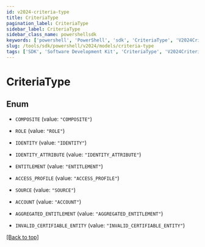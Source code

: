 ```yaml
---
id: v2024-criteria-type
title: CriteriaType
pagination_label: CriteriaType
sidebar_label: CriteriaType
sidebar_class_name: powershellsdk
keywords: ['powershell', 'PowerShell', 'sdk', 'CriteriaType', 'V2024CriteriaType'] 
slug: /tools/sdk/powershell/v2024/models/criteria-type
tags: ['SDK', 'Software Development Kit', 'CriteriaType', 'V2024CriteriaType']
---
```



# CriteriaType

## Enum


* `COMPOSITE` (value: `"COMPOSITE"`)

* `ROLE` (value: `"ROLE"`)

* `IDENTITY` (value: `"IDENTITY"`)

* `IDENTITY_ATTRIBUTE` (value: `"IDENTITY_ATTRIBUTE"`)

* `ENTITLEMENT` (value: `"ENTITLEMENT"`)

* `ACCESS_PROFILE` (value: `"ACCESS_PROFILE"`)

* `SOURCE` (value: `"SOURCE"`)

* `ACCOUNT` (value: `"ACCOUNT"`)

* `AGGREGATED_ENTITLEMENT` (value: `"AGGREGATED_ENTITLEMENT"`)

* `INVALID_CERTIFIABLE_ENTITY` (value: `"INVALID_CERTIFIABLE_ENTITY"`)


[[Back to top]](#) 

